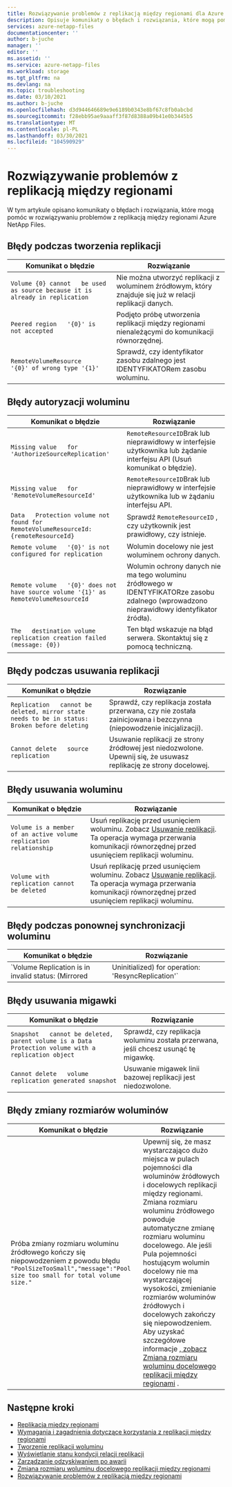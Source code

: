 ```yaml
---
title: Rozwiązywanie problemów z replikacją między regionami dla Azure NetApp Files | Microsoft Docs
description: Opisuje komunikaty o błędach i rozwiązania, które mogą pomóc w rozwiązywaniu problemów z replikacją między regionami w Azure NetApp Files.
services: azure-netapp-files
documentationcenter: ''
author: b-juche
manager: ''
editor: ''
ms.assetid: ''
ms.service: azure-netapp-files
ms.workload: storage
ms.tgt_pltfrm: na
ms.devlang: na
ms.topic: troubleshooting
ms.date: 03/10/2021
ms.author: b-juche
ms.openlocfilehash: d3d944646689e9e6189b0343e8bf67c8fb0abcbd
ms.sourcegitcommit: f28ebb95ae9aaaff3f87d8388a09b41e0b3445b5
ms.translationtype: MT
ms.contentlocale: pl-PL
ms.lasthandoff: 03/30/2021
ms.locfileid: "104590929"
---
```

# <a name="troubleshoot-cross-region-replication"></a>Rozwiązywanie problemów z replikacją między regionami

W tym artykule opisano komunikaty o błędach i rozwiązania, które mogą pomóc w rozwiązywaniu problemów z replikacją między regionami Azure NetApp Files. 

## <a name="errors-creating-replication"></a>Błędy podczas tworzenia replikacji  

|     Komunikat o błędzie    |     Rozwiązanie    |
|-|-|
|     `Volume {0} cannot   be used as source because it is already in replication`    |     Nie można utworzyć replikacji z woluminem źródłowym, który znajduje się już w relacji replikacji danych.    |
|     `Peered region   '{0}' is not accepted`    |     Podjęto próbę utworzenia replikacji między regionami nienależącymi do komunikacji równorzędnej.    |
|     `RemoteVolumeResource   '{0}' of wrong type '{1}'`    |     Sprawdź, czy identyfikator zasobu zdalnego jest IDENTYFIKATORem zasobu woluminu.    |

## <a name="errors-authorizing-volume"></a>Błędy autoryzacji woluminu  

|     Komunikat o błędzie    |     Rozwiązanie    |
|-|-|
|     `Missing value   for 'AuthorizeSourceReplication'`    |     `RemoteResourceID`Brak lub nieprawidłowy w interfejsie użytkownika lub żądanie interfejsu API (Usuń komunikat o błędzie).    |
|     `Missing value   for 'RemoteVolumeResourceId'`    |     `RemoteResourceID`Brak lub nieprawidłowy w interfejsie użytkownika lub w żądaniu interfejsu API.    |
|     `Data   Protection volume not found for RemoteVolumeResourceId: {remoteResourceId}`    |     Sprawdź   `RemoteResourceID` , czy użytkownik jest prawidłowy, czy istnieje.    |
|     `Remote volume   '{0}' is not configured for replication`    |     Wolumin docelowy nie jest woluminem ochrony danych.    |
|     `Remote volume   '{0}' does not have source volume '{1}' as RemoteVolumeResourceId`    |     Wolumin ochrony danych nie ma tego woluminu źródłowego w IDENTYFIKATORze zasobu zdalnego (wprowadzono nieprawidłowy identyfikator źródła).    |
|     `The   destination volume replication creation failed (message: {0})`    |     Ten błąd wskazuje na błąd serwera. Skontaktuj się z pomocą techniczną.    |

## <a name="errors-deleting-replication"></a>Błędy podczas usuwania replikacji

|     Komunikat o błędzie    |     Rozwiązanie    |
|-|-|
|     `Replication   cannot be deleted, mirror state needs to be in status: Broken before deleting`    |     Sprawdź, czy replikacja została przerwana, czy nie została zainicjowana i bezczynna (niepowodzenie inicjalizacji).    |
|     `Cannot delete   source replication`    |     Usuwanie replikacji ze strony źródłowej jest niedozwolone. Upewnij się, że usuwasz replikację ze strony docelowej.    |

## <a name="errors-deleting-volume"></a>Błędy usuwania woluminu

|     Komunikat o błędzie    |     Rozwiązanie    |
|-|-|
| `Volume is a member of an active volume replication relationship`  |  Usuń replikację przed usunięciem woluminu. Zobacz [Usuwanie replikacji](cross-region-replication-delete.md). Ta operacja wymaga przerwania komunikacji równorzędnej przed usunięciem replikacji woluminu. |
| `Volume with replication cannot be deleted`  |  Usuń replikację przed usunięciem woluminu. Zobacz [Usuwanie replikacji](cross-region-replication-delete.md). Ta operacja wymaga przerwania komunikacji równorzędnej przed usunięciem replikacji woluminu. 

## <a name="errors-resyncing-volume"></a>Błędy podczas ponownej synchronizacji woluminu

|     Komunikat o błędzie    |     Rozwiązanie    |
|-|-|
|     `Volume Replication is in invalid status: (Mirrored|Uninitialized) for operation: 'ResyncReplication'`     |     Sprawdź, czy replikacja woluminu jest w stanie "uszkodzona".    |

## <a name="errors-deleting-snapshot"></a>Błędy usuwania migawki 

|     Komunikat o błędzie    |     Rozwiązanie    |
|-|-|
|     `Snapshot   cannot be deleted, parent volume is a Data Protection volume with a   replication object`    |     Sprawdź, czy replikacja woluminu została przerwana, jeśli chcesz usunąć tę migawkę.    |
|     `Cannot delete   volume replication generated snapshot`    |     Usuwanie migawek linii bazowej replikacji jest niedozwolone.    |

## <a name="errors-resizing-volumes"></a>Błędy zmiany rozmiarów woluminów

|     Komunikat o błędzie    |     Rozwiązanie    |
|-|-|
|   Próba zmiany rozmiaru woluminu źródłowego kończy się niepowodzeniem z powodu błędu `"PoolSizeTooSmall","message":"Pool size too small for total volume size."`  |  Upewnij się, że masz wystarczająco dużo miejsca w pulach pojemności dla woluminów źródłowych i docelowych replikacji między regionami. Zmiana rozmiaru woluminu źródłowego powoduje automatyczne zmianę rozmiaru woluminu docelowego. Ale jeśli Pula pojemności hostującym wolumin docelowy nie ma wystarczającej wysokości, zmienianie rozmiarów woluminów źródłowych i docelowych zakończy się niepowodzeniem. Aby uzyskać szczegółowe informacje [, zobacz Zmiana rozmiaru woluminu docelowego replikacji między regionami](azure-netapp-files-resize-capacity-pools-or-volumes.md#resize-a-cross-region-replication-destination-volume) .   |

## <a name="next-steps"></a>Następne kroki  

* [Replikacja między regionami](cross-region-replication-introduction.md)
* [Wymagania i zagadnienia dotyczące korzystania z replikacji między regionami](cross-region-replication-requirements-considerations.md)
* [Tworzenie replikacji woluminu](cross-region-replication-create-peering.md)
* [Wyświetlanie stanu kondycji relacji replikacji](cross-region-replication-display-health-status.md)
* [Zarządzanie odzyskiwaniem po awarii](cross-region-replication-manage-disaster-recovery.md)
* [Zmiana rozmiaru woluminu docelowego replikacji między regionami](azure-netapp-files-resize-capacity-pools-or-volumes.md#resize-a-cross-region-replication-destination-volume)
* [Rozwiązywanie problemów z replikacją między regionami](troubleshoot-cross-region-replication.md)
